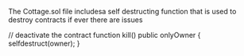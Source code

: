 The Cottage.sol file includesa self destructing function that is used to destroy contracts if ever there are issues

 // deactivate the contract
   function kill() public onlyOwner {
    selfdestruct(owner);
  }
